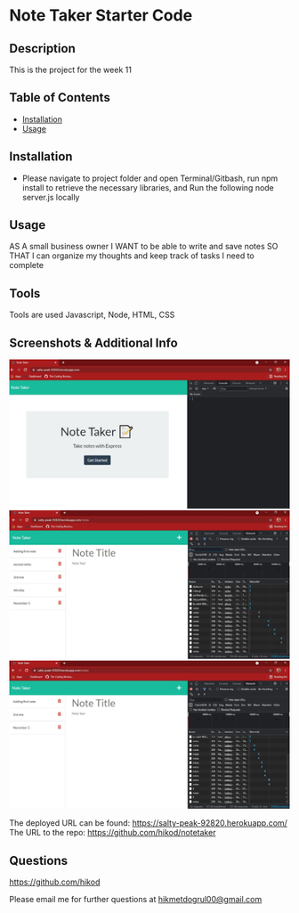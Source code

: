 # Note Taker Starter Code

 ## Description

  This is the project for the week 11
  
  ## Table of Contents
  
  
  * [Installation](#installation)
  * [Usage](#usage)
  
  
  ## Installation

  - Please navigate to project folder and open Terminal/Gitbash, run npm install to retrieve the necessary libraries, and Run the following node server.js locally

  
  ## Usage 

  AS A small business owner
  I WANT to be able to write and save notes
  SO THAT I can organize my thoughts and keep track of tasks I need to complete

  ## Tools

  Tools are used Javascript, Node, HTML, CSS

  ## Screenshots & Additional Info

  ![image](./public/assets/img/1.jpg)
  ![image](./public/assets/img/2.jpg)
  ![image](./public/assets/img/Delete.jpg)
  
  The deployed URL can be found: https://salty-peak-92820.herokuapp.com/
  The URL to the repo: https://github.com/hikod/notetaker

  ## Questions 
    
  https://github.com/hikod

  Please email me for further questions at hikmetdogrul00@gmail.com